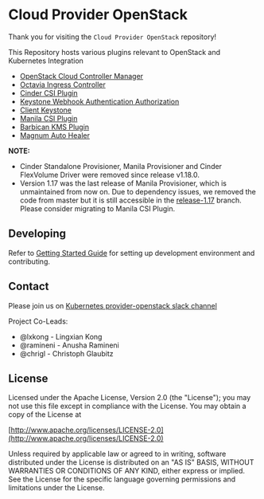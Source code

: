 # Cloud Provider OpenStack

Thank you for visiting the `Cloud Provider OpenStack` repository!

This Repository hosts various plugins relevant to OpenStack and Kubernetes Integration

* [OpenStack Cloud Controller Manager](/docs/openstack-cloud-controller-manager/using-openstack-cloud-controller-manager.md/)
* [Octavia Ingress Controller](/docs/octavia-ingress-controller/using-octavia-ingress-controller.md/)
* [Cinder CSI Plugin](/docs/cinder-csi-plugin/using-cinder-csi-plugin.md/)
* [Keystone Webhook Authentication Authorization](/docs/keystone-auth/using-keystone-webhook-authenticator-and-authorizer.md/)
* [Client Keystone](/docs/keystone-auth/using-client-keystone-auth.md/)
* [Manila CSI Plugin](/docs/manila-csi-plugin/using-manila-csi-plugin.md/)
* [Barbican KMS Plugin](/docs/barbican-kms-plugin/using-barbican-kms-plugin.md/)
* [Magnum Auto Healer](/docs/magnum-auto-healer/using-magnum-auto-healer.md/)

**NOTE:**

* Cinder Standalone Provisioner, Manila Provisioner and Cinder FlexVolume Driver were removed since release v1.18.0.
* Version 1.17 was the last release of Manila Provisioner, which is unmaintained from now on. Due to dependency issues, we removed the code from master but it is still accessible in the [release-1.17](https://github.com/kubernetes/cloud-provider-openstack/tree/release-1.17) branch. Please consider migrating to Manila CSI Plugin.

## Developing

Refer to [Getting Started Guide](/docs/developers-guide.md/) for setting up development environment and contributing.

## Contact

Please join us on [Kubernetes provider-openstack slack channel](https://kubernetes.slack.com/messages/provider-openstack)

Project Co-Leads:
* @lxkong - Lingxian Kong
* @ramineni - Anusha Ramineni
* @chrigl - Christoph Glaubitz

## License

Licensed under the Apache License, Version 2.0 (the "License");
you may not use this file except in compliance with the License.
You may obtain a copy of the License at

[http://www.apache.org/licenses/LICENSE-2.0](http://www.apache.org/licenses/LICENSE-2.0)

Unless required by applicable law or agreed to in writing, software
distributed under the License is distributed on an "AS IS" BASIS,
WITHOUT WARRANTIES OR CONDITIONS OF ANY KIND, either express or implied.
See the License for the specific language governing permissions and
limitations under the License.
